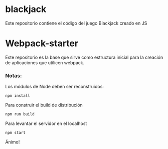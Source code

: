 # blackjack

Este repositorio contiene el código del juego Blackjack creado en JS

# Webpack-starter

Este repositorio es la base que sirve como estructura inicial para la creación de aplicaciones que utilicen webpack.

### Notas:
Los módulos de Node deben ser reconstruidos:
```
npm install
```

Para construir el build de distribución
```
npm run build
```

Para levantar el servidor en el localhost
```
npm start
```

Ánimo!
